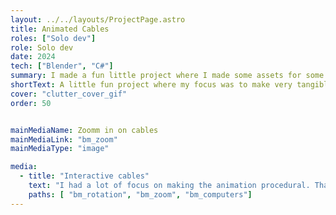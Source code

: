 ```yaml
---
layout: ../../layouts/ProjectPage.astro
title: Animated Cables
roles: ["Solo dev"]
role: Solo dev
date: 2024
tech: ["Blender", "C#"]
summary: I made a fun little project where I made some assets for some friends making a game. 
shortText: A little fun project where my focus was to make very tangible items that all could be plugged into an outlet. it was important for me to make a system where there could only be a single cable coming in to each outlet. Further, the animation should be parametric. And so the cables are animated making a curve based on the normals of the item and the plug.
cover: "clutter_cover_gif"
order: 50


mainMediaName: Zoomm in on cables
mainMediaLink: "bm_zoom"
mainMediaType: "image"

media:
  - title: "Interactive cables"
    text: "I had a lot of focus on making the animation procedural. That being said, the objects does require some setup, as they need to know where the cable should connect from. I was going for a somewhat retro art style, but wanted to play around with some gradient shading, rather than the flat shaded style i usually go for"
    paths: [ "bm_rotation", "bm_zoom", "bm_computers"]
---
```


